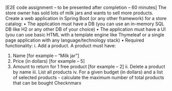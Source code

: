[E2E code assignment – to be presented after completion – 60 minutes]
The store owner has sold lots of milk jars and wants to sell more products. Create a web application in Spring Boot (or any other framework) for a store catalog:
•	The application must have a DB (you can use an in-memory SQL DB like H2 or any other DB of your choice)
•	The application must have a UI (you can use basic HTML with a template engine like Thymeleaf or a single page application with any language/technology stack)
•	Required functionality:
i.	Add a product. A product must have:
1.	Name [for example – “Milk jar”]
2.	Price (in dollars) [for example – 5]
3.	Amount to return for 1 free product [for example – 2]
ii.	Delete a product by name
iii.	List all products 
iv.	For a given budget (in dollars) and a list of selected products - calculate the maximum number of total products that can be bought
Checknmarx
